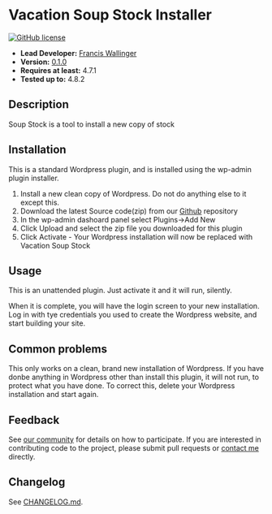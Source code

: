 # Vacation Soup Stock Installer
[![GitHub license](https://img.shields.io/badge/license-GPLv3-blue.svg)](https://raw.githubusercontent.com/francisw/soup-waiter/release/LICENSE)


- **Lead Developer:**
[Francis Wallinger](https://github.com/francisw)
- **Version:** [0.1.0](https://github.com/francisw/soup-stock)
- **Requires at least:** 4.7.1 
- **Tested up to:** 4.8.2

## Description

Soup Stock is a tool to install a new copy of stock

## Installation

This is a standard Wordpress plugin, and is installed using the wp-admin plugin installer.

1. Install a new clean copy of Wordpress. Do not do anything else to it except this.
2. Download the latest Source code(zip) from our [Github](https://github.com/francisw/soup-release/release) repository
3. In the wp-admin dashoard panel select Plugins->Add New
4. Click Upload and select the zip file you downloaded for this plugin
5. Click Activate - Your Wordpress installation will now be replaced with Vacation Soup Stock


## Usage

This is an unattended plugin. Just activate it and it will run, silently. 

When it is complete, you will have the login screen to your new installation. 
Log in with tye credentials you used to create the Wordpress website, and start building your site.


## Common problems

This only works on a clean, brand new installation of Wordpress. If you have donbe anything in Wordpress other than install this plugin, it will not run, to protect what you have done. To correct this, delete your Wordpress installation and start again.

## Feedback

See [our community](https://community.vacationsoup.com) for details on how to participate. If you are interested in contributing code to the project, please submit pull requests or [contact me](mailto://francis@vacationsoup.com) directly.

## Changelog

See [CHANGELOG.md](CHANGELOG.md).

